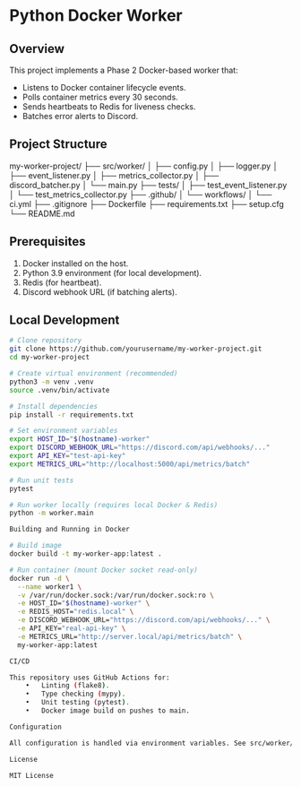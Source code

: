 # Python Docker Worker

## Overview
This project implements a Phase 2 Docker-based worker that:
- Listens to Docker container lifecycle events.
- Polls container metrics every 30 seconds.
- Sends heartbeats to Redis for liveness checks.
- Batches error alerts to Discord.

## Project Structure

my-worker-project/
├── src/worker/
│   ├── config.py
│   ├── logger.py
│   ├── event_listener.py
│   ├── metrics_collector.py
│   ├── discord_batcher.py
│   └── main.py
├── tests/
│   ├── test_event_listener.py
│   └── test_metrics_collector.py
├── .github/
│   └── workflows/
│       └── ci.yml
├── .gitignore
├── Dockerfile
├── requirements.txt
├── setup.cfg
└── README.md

## Prerequisites
1. Docker installed on the host.
2. Python 3.9 environment (for local development).
3. Redis (for heartbeat).
4. Discord webhook URL (if batching alerts).

## Local Development
```bash
# Clone repository
git clone https://github.com/yourusername/my-worker-project.git
cd my-worker-project

# Create virtual environment (recommended)
python3 -m venv .venv
source .venv/bin/activate

# Install dependencies
pip install -r requirements.txt

# Set environment variables
export HOST_ID="$(hostname)-worker"
export DISCORD_WEBHOOK_URL="https://discord.com/api/webhooks/..."
export API_KEY="test-api-key"
export METRICS_URL="http://localhost:5000/api/metrics/batch"

# Run unit tests
pytest

# Run worker locally (requires local Docker & Redis)
python -m worker.main

Building and Running in Docker

# Build image
docker build -t my-worker-app:latest .

# Run container (mount Docker socket read-only)
docker run -d \
  --name worker1 \
  -v /var/run/docker.sock:/var/run/docker.sock:ro \
  -e HOST_ID="$(hostname)-worker" \
  -e REDIS_HOST="redis.local" \
  -e DISCORD_WEBHOOK_URL="https://discord.com/api/webhooks/..." \
  -e API_KEY="real-api-key" \
  -e METRICS_URL="http://server.local/api/metrics/batch" \
  my-worker-app:latest

CI/CD

This repository uses GitHub Actions for:
	•	Linting (flake8).
	•	Type checking (mypy).
	•	Unit testing (pytest).
	•	Docker image build on pushes to main.

Configuration

All configuration is handled via environment variables. See src/worker/config.py for the complete list and defaults.

License

MIT License

